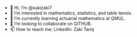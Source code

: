 - 👋 Hi, I’m @sukizaki7
- 👀 I’m interested in mathematics, statistics, and table tennis.
- 🌱 I’m currently learning actuarial mathematics at QMUL.
- 💞️ I’m looking to collaborate on GITHUB.
- 📫 How to reach me: LinkedIn: Zaki Tariq

<!---
sukizaki7/sukizaki7 is a ✨ special ✨ repository because its `README.md` (this file) appears on your GitHub profile.
You can click the Preview link to take a look at your changes.
--->
